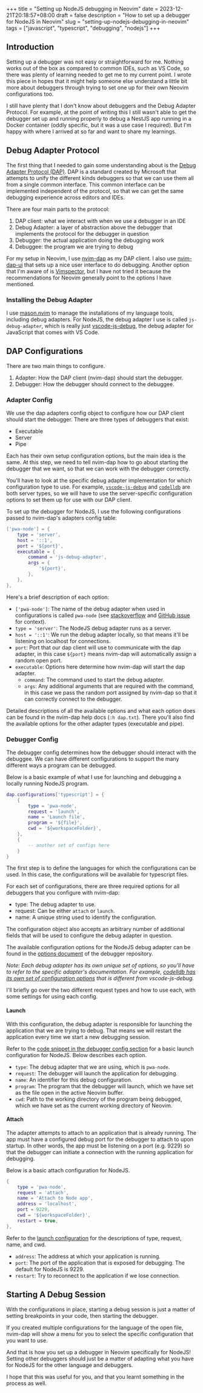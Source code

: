+++
title = "Setting up NodeJS debugging in Neovim"
date = 2023-12-21T20:18:57+08:00
draft = false
description = "How to set up a debugger for NodeJS in Neovim"
slug = "setting-up-nodejs-debugging-in-neovim"
tags = ["javascript", "typescript", "debugging", "nodejs"]
+++

## Introduction

Setting up a debugger was not easy or straightforward for me. Nothing works out of the box as compared to common IDEs, such as VS Code, so there was plenty of learning needed to get me to my current point. I wrote this piece in hopes that it might help someone else understand a little bit more about debuggers through trying to set one up for their own Neovim configurations too.

I still have plenty that I don't know about debuggers and the Debug Adapter Protocol. For example, at the point of writing this I still wasn't able to get the debugger set up and running properly to debug a NestJS app running in a Docker container (oddly specific, but it was a use case I required). But I'm happy with where I arrived at so far and want to share my learnings.

## Debug Adapter Protocol

The first thing that I needed to gain some understanding about is the [Debug Adapter Protocol (DAP)](https://microsoft.github.io/debug-adapter-protocol/). DAP is a standard created by Microsoft that attempts to unify the different kinds debuggers so that we can use them all from a single common interface. This common interface can be implemented independent of the protocol, so that we can get the same debugging experience across editors and IDEs.

There are four main parts to the protocol:

1. DAP client: what we interact with when we use a debugger in an IDE
2. Debug Adapter: a layer of abstraction above the debugger that implements the protocol for the debugger in question
3. Debugger: the actual application doing the debugging work
4. Debuggee: the program we are trying to debug

For my setup in Neovim, I use [nvim-dap](https://github.com/mfussenegger/nvim-dap) as my DAP client. I also use [nvim-dap-ui](https://github.com/rcarriga/nvim-dap-ui) that sets up a nice user interface to do debugging. Another option that I'm aware of is [Vimspector](https://github.com/puremourning/vimspector), but I have not tried it because the recommendations for Neovim generally point to the options I have mentioned.

### Installing the Debug Adapter

I use [mason.nvim](https://github.com/williamboman/mason.nvim/) to manage the installations of my language tools, including debug adapters. For NodeJS, the debug adapter I use is called `js-debug-adapter`, which is really just [vscode-js-debug](https://github.com/microsoft/vscode-js-debug), the debug adapter for JavaScript that comes with VS Code.

## DAP Configurations

There are two main things to configure.

1. Adapter: How the DAP client (nvim-dap) should start the debugger.
2. Debugger: How the debugger should connect to the debuggee.

### Adapter Config

We use the dap adapters config object to configure how our DAP client should start the debugger. There are three types of debuggers that exist:

- Executable
- Server
- Pipe

Each has their own setup configuration options, but the main idea is the same. At this step, we need to tell nvim-dap how to go about starting the debugger that we want, so that we can work with the debugger correctly.

You'll have to look at the specific debug adapter implementation for which configuration type to use. For example, [`vscode-js-debug`](https://github.com/microsoft/vscode-js-debug) and [`codelldb`](https://github.com/vadimcn/codelldb) are both server types, so we will have to use the server-specific configuration options to set them up for use with our DAP client.

To set up the debugger for NodeJS, I use the following configurations passed to nvim-dap's adapters config table:

```lua
['pwa-node'] = {
	type = 'server',
	host = '::1',
	port = '${port}',
	executable = {
		command = 'js-debug-adapter',
		args = {
			'${port}',
		},
	},
},
```

Here's a brief description of each option:

- `['pwa-node']`: The name of the debug adapter when used in configurations is called `pwa-node` (see [stackoverflow](https://stackoverflow.com/a/64261636) and [GitHub issue](https://github.com/microsoft/vscode/issues/151910) for context).
- `type = 'server'`: The NodeJS debug adapter runs as a server.
- `host = '::1'`: We run the debug adapter locally, so that means it'll be listening on localhost for connections.
- `port`: Port that our dap client will use to communicate with the dap adapter, in this case `${port}` means nvim-dap will automatically assign a random open port.
- `executable`: Options here determine how nvim-dap will start the dap adapter.
  - `command`: The command used to start the debug adapter.
  - `args`: Any additional arguments that are required with the command, in this case we pass the random port assigned by nvim-dap so that it can correctly connect to the debugger.

Detailed descriptions of all the available options and what each option does can be found in the nvim-dap help docs (`:h dap.txt`). There you'll also find the available options for the other adapter types (executable and pipe).

### Debugger Config

The debugger config determines how the debugger should interact with the debuggee. We can have different configurations to support the many different ways a program can be debugged.

Below is a basic example of what I use for launching and debugging a locally running NodeJS program.

```lua
dap.configurations['typescript'] = {
	{
		type = 'pwa-node',
		request = 'launch',
		name = 'Launch file',
		program = '${file}',
		cwd = '${workspaceFolder}',
	},
	{
		-- another set of configs here
	}
}
```

The first step is to define the languages for which the configurations can be used. In this case, the configurations will be available for typescript files.

For each set of configurations, there are three required options for all debuggers that you configure with nvim-dap:

- type: The debug adapter to use.
- request: Can be either `attach` or `launch`.
- name: A unique string used to identify the configuration.

The configuration object also accepts an arbitrary number of additional fields that will be used to configure the debug adapter in question.

The available configuration options for the NodeJS debug adapter can be found in the [options document](https://github.com/microsoft/vscode-js-debug/blob/main/OPTIONS.md) of the debugger repository.

_Note: Each debug adapter has its own unique set of options, so you'll have to refer to the specific adapter's documentation. For example, [codelldb has its own set of configuration options](https://github.com/vadimcn/codelldb/blob/master/MANUAL.md) that is different from vscode-js-debug._

I'll briefly go over the two different request types and how to use each, with some settings for using each config.

#### Launch

With this configuration, the debug adapter is responsible for launching the application that we are trying to debug. That means we will restart the application every time we start a new debugging session.

Refer to the [code snippet in the debugger config section](#debugger-config) for a basic launch configuration for NodeJS. Below describes each option.

- `type`: The debug adapter that we are using, which is `pwa-node`.
- `request`: The debugger will launch the application for debugging.
- `name`: An identifier for this debug configuration.
- `program`: The program that the debugger will launch, which we have set as the file open in the active Neovim buffer.
- `cwd`: Path to the working directory of the program being debugged, which we have set as the current working directory of Neovim.

#### Attach

The adapter attempts to attach to an application that is already running. The app must have a configured debug port for the debugger to attach to upon startup. In other words, the app must be listening on a port (e.g. 9229) so that the debugger can initiate a connection with the running application for debugging.

Below is a basic attach configuration for NodeJS.

```lua
{
	type = 'pwa-node',
	request = 'attach',
	name = 'Attach to Node app',
	address = 'localhost',
	port = 9229,
	cwd = '${workspaceFolder}',
	restart = true,
},
```

Refer to the [launch configuration](#launch) for the descriptions of type, request, name, and cwd.

- `address`: The address at which your application is running.
- `port`: The port of the application that is exposed for debugging. The default for NodeJS is 9229.
- `restart`: Try to reconnect to the application if we lose connection.

## Starting A Debug Session

With the configurations in place, starting a debug session is just a matter of setting breakpoints in your code, then starting the debugger.

If you created multiple configurations for the language of the open file, nvim-dap will show a menu for you to select the specific configuration that you want to use.

And that is how you set up a debugger in Neovim specifically for NodeJS! Setting other debuggers should just be a matter of adapting what you have for NodeJS for the other language and debuggers.

I hope that this was useful for you, and that you learnt something in the process as well.
